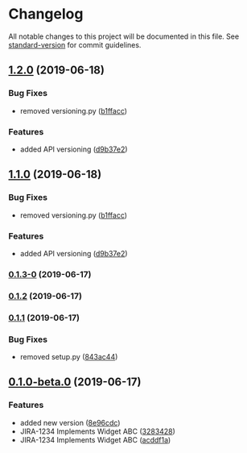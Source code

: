 # Changelog

All notable changes to this project will be documented in this file. See [standard-version](https://github.com/conventional-changelog/standard-version) for commit guidelines.

## [1.2.0](https://github.com/Ronyonka/test-project/compare/v1.0.0...v1.2.0) (2019-06-18)


### Bug Fixes

* removed versioning.py ([b1ffacc](https://github.com/Ronyonka/test-project/commit/b1ffacc))


### Features

* added API versioning ([d9b37e2](https://github.com/Ronyonka/test-project/commit/d9b37e2))



## [1.1.0](https://github.com/Ronyonka/test-project/compare/v1.0.0...v1.1.0) (2019-06-18)


### Bug Fixes

* removed versioning.py ([b1ffacc](https://github.com/Ronyonka/test-project/commit/b1ffacc))


### Features

* added API versioning ([d9b37e2](https://github.com/Ronyonka/test-project/commit/d9b37e2))



### [0.1.3-0](https://github.com/Ronyonka/test-project/compare/v0.1.2...v0.1.3-0) (2019-06-17)



### [0.1.2](https://github.com/Ronyonka/test-project/compare/v0.1.1...v0.1.2) (2019-06-17)



### [0.1.1](https://github.com/Ronyonka/test-project/compare/v0.1.0...v0.1.1) (2019-06-17)


### Bug Fixes

* removed setup.py ([843ac44](https://github.com/Ronyonka/test-project/commit/843ac44))



## [0.1.0-beta.0](https://github.com/Ronyonka/test-project/compare/v2.0.2-0...v0.1.0-beta.0) (2019-06-17)


### Features

* added new version ([8e96cdc](https://github.com/Ronyonka/test-project/commit/8e96cdc))
* JIRA-1234 Implements Widget ABC ([3283428](https://github.com/Ronyonka/test-project/commit/3283428))
* JIRA-1234 Implements Widget ABC ([acddf1a](https://github.com/Ronyonka/test-project/commit/acddf1a))
